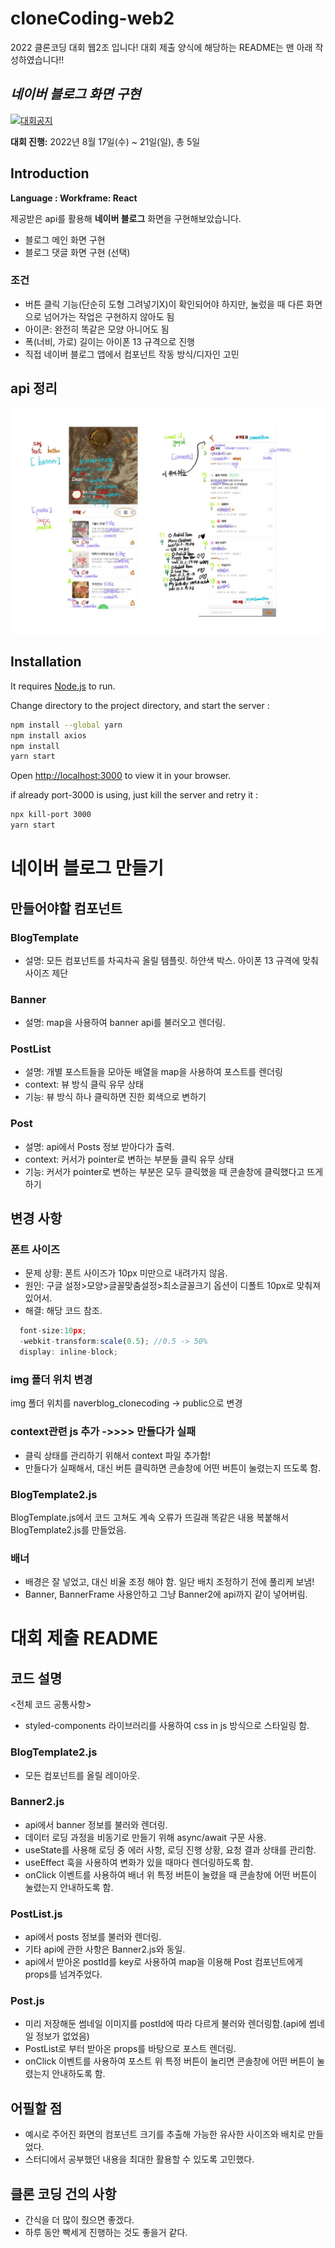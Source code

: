 # cloneCoding-web2
2022 클론코딩 대회 웹2조 입니다!
대회 제출 양식에 해당하는 README는 맨 아래 작성하였습니다!!

## _네이버 블로그 화면 구현_

[![대회공지](https://avatars.githubusercontent.com/u/12232098?s=200&v=4)](https://saber-pullover-010.notion.site/5502610adcda46bfaa9896eef4b91e96)


**대회 진행:** 2022년 8월 17일(수) ~ 21일(일), 총 5일

## Introduction
**Language : Workframe: React**

제공받은 api를 활용해 **네이버 블로그** 화면을 구현해보았습니다.
- 블로그 메인 화면 구현
- 블로그 댓글 화면 구현 (선택)

### 조건
- 버튼 클릭 기능(단순히 도형 그려넣기X)이 확인되어야 하지만, 눌렀을 때 다른 화면으로 넘어가는 작업은 구현하지 않아도 됨
- 아이콘: 완전히 똑같은 모양 아니어도 됨
- 폭(너비, 가로) 길이는 아이폰 13 규격으로 진행
- 직접 네이버 블로그 앱에서 컴포넌트 작동 방식/디자인 고민

## api 정리
![api정리](/api%EC%A0%95%EB%A6%AC.jpg)

## Installation

It requires [Node.js](https://nodejs.org/)  to run.

Change directory to the project directory, and start the server :

```sh
npm install --global yarn
npm install axios
npm install
yarn start
```

Open [http://localhost:3000](http://localhost:3000) to view it in your browser. 

if already port-3000 is using, just kill the server and retry  it :
```sh
npx kill-port 3000
yarn start
```

# 네이버 블로그 만들기

## 만들어야할 컴포넌트

### BlogTemplate

- 설명: 모든 컴포넌트를 차곡차곡 올릴 템플릿. 하얀색 박스. 아이폰 13 규격에 맞춰 사이즈 제단
  
### Banner

- 설명: map을 사용하여 banner api를 불러오고 렌더링.

### PostList

- 설명: 개별 포스트들을 모아둔 배열을 map을 사용하여 포스트를 렌더링
- context: 뷰 방식 클릭 유무 상태
- 기능: 뷰 방식 하나 클릭하면 진한 회색으로 변하기

### Post

- 설명: api에서 Posts 정보 받아다가 출력.
- context:  커서가 pointer로 변하는 부분들 클릭 유무 상태
- 기능: 커서가 pointer로 변하는 부분은 모두 클릭했을 때 콘솔창에 클릭했다고 뜨게 하기

## 변경 사항

### 폰트 사이즈

- 문제 상황: 폰트 사이즈가 10px 미만으로 내려가지 않음.
- 원인: 구글 설정>모양>글꼴맞춤설정>최소글꼴크기 옵션이 디폴트 10px로 맞춰져 있어서.
- 해결: 해당 코드 참조.

```javaScript
  font-size:10px;
  -webkit-transform:scale(0.5); //0.5 -> 50%
  display: inline-block;
```

### img 폴더 위치 변경

img 폴더 위치를 naverblog_clonecoding -> public으로 변경

### context관련 js 추가 ->>>> 만들다가 실패

- 클릭 상태를 관리하기 위해서 context 파일 추가함!
- 만들다가 실패해서, 대신 버튼 클릭하면 콘솔창에 어떤 버튼이 눌렸는지 뜨도록 함.

### BlogTemplate2.js

BlogTemplate.js에서 코드 고쳐도 계속 오류가 뜨길래 똑같은 내용 복붙해서 BlogTemplate2.js를 만들었음.

### 배너

- 배경은 잘 넣었고, 대신 비율 조정 해야 함. 일단 배치 조정하기 전에 풀리케 보냄!
- Banner, BannerFrame 사용안하고 그냥 Banner2에 api까지 같이 넣어버림.

# 대회 제출 README

## 코드 설명

<전체 코드 공통사항>

- styled-components 라이브러리를 사용하여 css in js 방식으로 스타일링 함.

### BlogTemplate2.js

- 모든 컴포넌트를 올릴 레이아웃.
  
### Banner2.js

- api에서 banner 정보를 불러와 렌더링.
- 데이터 로딩 과정을 비동기로 만들기 위해 async/await 구문 사용.
- useState를 사용해 로딩 중 에러 사항, 로딩 진행 상황, 요청 결과 상태를 관리함.
- useEffect 훅을 사용하여 변화가 있을 때마다 렌더링하도록 함.
- onClick 이벤트를 사용하여 배너 위 특정 버튼이 눌렸을 때 콘솔창에 어떤 버튼이 눌렸는지 안내하도록 함.

### PostList.js

- api에서 posts 정보를 불러와 렌더링.
- 기타 api에 관한 사항은 Banner2.js와 동일.
- api에서 받아온 postId를 key로 사용하여 map을 이용해 Post 컴포넌트에게 props를 넘겨주었다.
  
### Post.js

- 미리 저장해둔 썸네일 이미지를 postId에 따라 다르게 불러와 렌더링함.(api에 썸네일 정보가 없었음)
- PostList로 부터 받아온 props를 바탕으로 포스트 렌더링.
- onClick 이벤트를 사용하여 포스트 위 특정 버튼이 눌리면 콘솔창에 어떤 버튼이 눌렸는지 안내하도록 함.

## 어필할 점

- 예시로 주어진 화면의 컴포넌트 크기를 추출해 가능한 유사한 사이즈와 배치로 만들었다.
- 스터디에서 공부했던 내용을 최대한 활용할 수 있도록 고민했다.

## 클론 코딩 건의 사항

- 간식을 더 많이 줬으면 좋겠다.
- 하루 동안 빡세게 진행하는 것도 좋을거 같다.